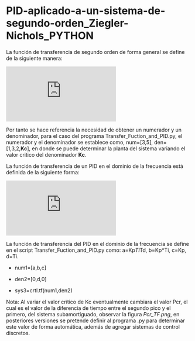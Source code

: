 # PID-aplicado-a-un-sistema-de-segundo-orden_Ziegler-Nichols_PYTHON

La función de transferencia de segundo orden de forma general se define de la siguiente manera:

![](https://latex.codecogs.com/svg.latex?G_%7Bs%7D%3D%5Cfrac%7Bw_%7Bn%7D%5E2%7D%7Bs%5E2&plus;2%5Czeta%20w_%7Bn%7Ds&plus;w_%7Bn%7D%5E2%7D)

Por tanto se hace referencia la necesidad de obtener un numerador y un denominador, para el caso del programa Transfer_Fuction_and_PID.py, el numerador y el denominador se establece como, num=[3,5], den=[1,3,2,**Kc**], en donde se puede determinar la planta del sistema variando el valor critico del denominador **Kc**.

La función de transferencia de un PID en el dominio de la frecuencia está definida de la siguiente forma:

![](https://latex.codecogs.com/svg.latex?G_%7Bc%7D%28s%29%3D%5Cfrac%7BK_%7Bp%7DT_%7Bd%7DT_%7Bi%7Ds%5E2&plus;K_%7Bp%7DT_%7Bi%7Ds&plus;K_%7Bp%7D%7D%7BT_%7Bi%7Ds%7D)

La función de transferencia del PID en el dominio de la frecuencia se define en el script Transfer_Fuction_and_PID.py como: 
a=Kp*Ti*Td, b=Kp*Ti, c=Kp, d=Ti.

* num1=[a,b,c]

* den2=[0,d,0]

* sys3=crtl.tf(num1,den2)

Nota: Al variar el valor crítico de Kc eventualmente cambiara el valor Pcr, el cual es el valor de la diferencia de tiempo entre el segundo pico y el primero, del sistema subamortiguado, observar la figura *Pcr_TF.png*, en posteriores versiones se pretende definir al programa .py para determinar este valor de forma automática, además de agregar sistemas de control discretos.
